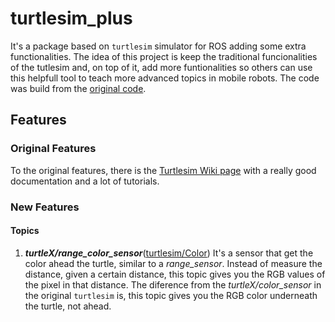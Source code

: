 # turtlesim_plus
It's a package based on `turtlesim` simulator for ROS adding some extra functionalities. The idea of this project is keep the traditional funcionalities of the tutlesim and, on top of it, add more funtionalities so others can use this helpfull tool to teach more advanced topics in mobile robots. The code was build from the [original code](https://github.com/ros/ros_tutorials/tree/noetic-devel/turtlesim).

## Features

### Original Features
  To the original features, there is the [Turtlesim Wiki page](http://wiki.ros.org/turtlesim) with a really good documentation and a lot of tutorials.
  
### New Features

#### Topics

1. ***turtleX/range_color_sensor***([turtlesim/Color](http://docs.ros.org/api/turtlesim/html/msg/Color.html)) 
    It's a sensor that get the color ahead the turtle, similar to a *range_sensor*. Instead of measure the distance, given a certain distance, this topic gives you the RGB values of the pixel in that distance. The diference from the *turtleX/color_sensor* in the original `turtlesim` is, this topic gives you the RGB color underneath the turtle, not ahead.


